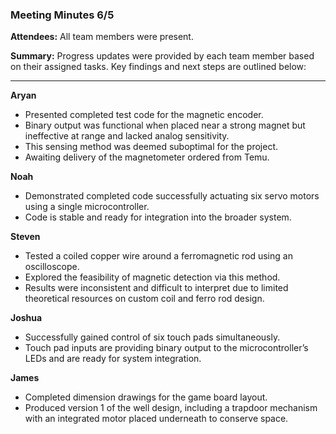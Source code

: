 ### **Meeting Minutes 6/5**

**Attendees:**
All team members were present.

**Summary:**
Progress updates were provided by each team member based on their assigned tasks. Key findings and next steps are outlined below:

---

**Aryan**

* Presented completed test code for the magnetic encoder.
* Binary output was functional when placed near a strong magnet but ineffective at range and lacked analog sensitivity.
* This sensing method was deemed suboptimal for the project.
* Awaiting delivery of the magnetometer ordered from Temu.

**Noah**

* Demonstrated completed code successfully actuating six servo motors using a single microcontroller.
* Code is stable and ready for integration into the broader system.

**Steven**

* Tested a coiled copper wire around a ferromagnetic rod using an oscilloscope.
* Explored the feasibility of magnetic detection via this method.
* Results were inconsistent and difficult to interpret due to limited theoretical resources on custom coil and ferro rod design.

**Joshua**

* Successfully gained control of six touch pads simultaneously.
* Touch pad inputs are providing binary output to the microcontroller’s LEDs and are ready for system integration.

**James**

* Completed dimension drawings for the game board layout.
* Produced version 1 of the well design, including a trapdoor mechanism with an integrated motor placed underneath to conserve space.

